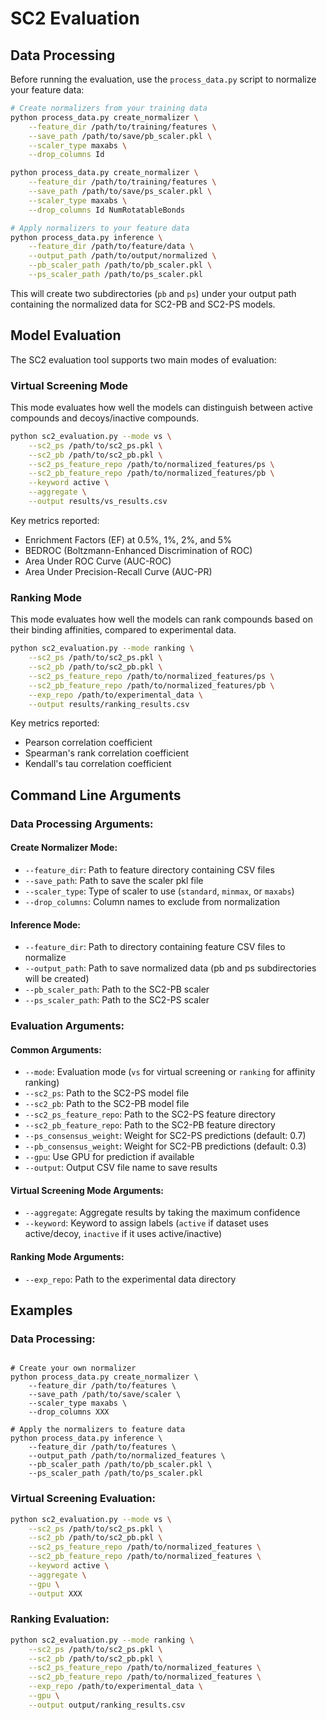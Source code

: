 # SC2 Evaluation 

## Data Processing

Before running the evaluation, use the `process_data.py` script to normalize your feature data:

```bash
# Create normalizers from your training data
python process_data.py create_normalizer \
    --feature_dir /path/to/training/features \
    --save_path /path/to/save/pb_scaler.pkl \
    --scaler_type maxabs \
    --drop_columns Id

python process_data.py create_normalizer \
    --feature_dir /path/to/training/features \
    --save_path /path/to/save/ps_scaler.pkl \
    --scaler_type maxabs \
    --drop_columns Id NumRotatableBonds

# Apply normalizers to your feature data
python process_data.py inference \
    --feature_dir /path/to/feature/data \
    --output_path /path/to/output/normalized \
    --pb_scaler_path /path/to/pb_scaler.pkl \
    --ps_scaler_path /path/to/ps_scaler.pkl
```

This will create two subdirectories (`pb` and `ps`) under your output path containing the normalized data for SC2-PB and SC2-PS models.

## Model Evaluation

The SC2 evaluation tool supports two main modes of evaluation:

### Virtual Screening Mode

This mode evaluates how well the models can distinguish between active compounds and decoys/inactive compounds.

```bash
python sc2_evaluation.py --mode vs \
    --sc2_ps /path/to/sc2_ps.pkl \
    --sc2_pb /path/to/sc2_pb.pkl \
    --sc2_ps_feature_repo /path/to/normalized_features/ps \
    --sc2_pb_feature_repo /path/to/normalized_features/pb \
    --keyword active \
    --aggregate \
    --output results/vs_results.csv
```

Key metrics reported:
- Enrichment Factors (EF) at 0.5%, 1%, 2%, and 5%
- BEDROC (Boltzmann-Enhanced Discrimination of ROC)
- Area Under ROC Curve (AUC-ROC)
- Area Under Precision-Recall Curve (AUC-PR)

### Ranking Mode

This mode evaluates how well the models can rank compounds based on their binding affinities, compared to experimental data.

```bash
python sc2_evaluation.py --mode ranking \
    --sc2_ps /path/to/sc2_ps.pkl \
    --sc2_pb /path/to/sc2_pb.pkl \
    --sc2_ps_feature_repo /path/to/normalized_features/ps \
    --sc2_pb_feature_repo /path/to/normalized_features/pb \
    --exp_repo /path/to/experimental_data \
    --output results/ranking_results.csv
```

Key metrics reported:
- Pearson correlation coefficient
- Spearman's rank correlation coefficient
- Kendall's tau correlation coefficient

## Command Line Arguments

### Data Processing Arguments:

#### Create Normalizer Mode:
- `--feature_dir`: Path to feature directory containing CSV files
- `--save_path`: Path to save the scaler pkl file
- `--scaler_type`: Type of scaler to use (`standard`, `minmax`, or `maxabs`)
- `--drop_columns`: Column names to exclude from normalization

#### Inference Mode:
- `--feature_dir`: Path to directory containing feature CSV files to normalize
- `--output_path`: Path to save normalized data (pb and ps subdirectories will be created)
- `--pb_scaler_path`: Path to the SC2-PB scaler
- `--ps_scaler_path`: Path to the SC2-PS scaler

### Evaluation Arguments:

#### Common Arguments:
- `--mode`: Evaluation mode (`vs` for virtual screening or `ranking` for affinity ranking)
- `--sc2_ps`: Path to the SC2-PS model file
- `--sc2_pb`: Path to the SC2-PB model file
- `--sc2_ps_feature_repo`: Path to the SC2-PS feature directory
- `--sc2_pb_feature_repo`: Path to the SC2-PB feature directory
- `--ps_consensus_weight`: Weight for SC2-PS predictions (default: 0.7)
- `--pb_consensus_weight`: Weight for SC2-PB predictions (default: 0.3)
- `--gpu`: Use GPU for prediction if available
- `--output`: Output CSV file name to save results

#### Virtual Screening Mode Arguments:
- `--aggregate`: Aggregate results by taking the maximum confidence
- `--keyword`: Keyword to assign labels (`active` if dataset uses active/decoy, `inactive` if it uses active/inactive)

#### Ranking Mode Arguments:
- `--exp_repo`: Path to the experimental data directory

## Examples

### Data Processing:

```bash![img.png](img.png)

# Create your own normalizer 
python process_data.py create_normalizer \
    --feature_dir /path/to/features \
    --save_path /path/to/save/scaler \
    --scaler_type maxabs \
    --drop_columns XXX

# Apply the normalizers to feature data
python process_data.py inference \
    --feature_dir /path/to/features \
    --output_path /path/to/normalized_features \
    --pb_scaler_path /path/to/pb_scaler.pkl \
    --ps_scaler_path /path/to/ps_scaler.pkl
```

### Virtual Screening Evaluation:

```bash
python sc2_evaluation.py --mode vs \
    --sc2_ps /path/to/sc2_ps.pkl \
    --sc2_pb /path/to/sc2_pb.pkl \
    --sc2_ps_feature_repo /path/to/normalized_features \
    --sc2_pb_feature_repo /path/to/normalized_features \
    --keyword active \
    --aggregate \
    --gpu \
    --output XXX
```

### Ranking Evaluation:

```bash
python sc2_evaluation.py --mode ranking \
    --sc2_ps /path/to/sc2_ps.pkl \
    --sc2_pb /path/to/sc2_pb.pkl \
    --sc2_ps_feature_repo /path/to/normalized_features \
    --sc2_pb_feature_repo /path/to/normalized_features \
    --exp_repo /path/to/experimental_data \
    --gpu \
    --output output/ranking_results.csv
```
